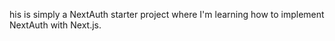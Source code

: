 his is simply a NextAuth starter project where I'm learning how to implement NextAuth with Next.js.
